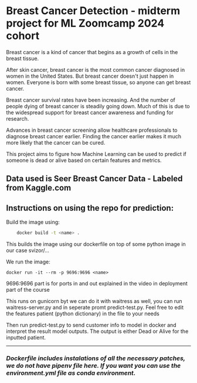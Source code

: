 # Breast Cancer Detection - midterm project for ML Zoomcamp 2024 cohort

Breast cancer is a kind of cancer that begins as a growth of cells in the breast tissue.

After skin cancer, breast cancer is the most common cancer diagnosed in women in the United States. But breast cancer doesn't just happen in women. Everyone is born with some breast tissue, so anyone can get breast cancer.

Breast cancer survival rates have been increasing. And the number of people dying of breast cancer is steadily going down. Much of this is due to the widespread support for breast cancer awareness and funding for research.

Advances in breast cancer screening allow healthcare professionals to diagnose breast cancer earlier. Finding the cancer earlier makes it much more likely that the cancer can be cured. 

This project aims to figure how Machine Learning can be used to predict if someone is dead or alive based on certain features and metrics.

## Data used is Seer Breast Cancer Data - Labeled from Kaggle.com



## Instructions on using the repo for prediction:
Build the image using: 

```bash
    docker build -t <name> .
```

This builds the <name> image using our dockerfile on top of some python image in our case svizor/...

We run the image: 

```bach
docker run -it --rm -p 9696:9696 <name>
```

9696:9696 part is for ports in and out explained in the video in deployment part of the course

This runs on gunicorn byt we can do it with waitress as well, you can run waitress-server.py and in seperate promt predict-test.py. Feel free to edit the features patient (python dictionary) in the file to your needs

Then run predict-test.py to send customer info to model in docker and interpret the result model outputs. The output is either Dead or Alive for the inputted patient.

---

### *Dockerfile includes instalations of all the necessary patches, we do not have pipenv file here. If you want you can use the environment.yml file as conda environment.*
